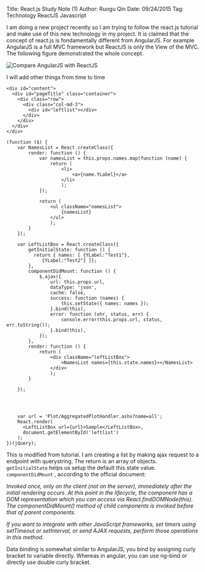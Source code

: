 Title: React.js Study Note (1)
Author: Ruogu Qin
Date: 09/24/2015
Tag: Technology
     ReactJS
     Javascript


I am doing a new project recently so I am trying to follow the react.js tutorial and make use of this new technology in my project. It is claimed that the concept of react.js is fondamentally different from AngularJS. For example AngularJS is a full MVC framework but ReactJS is only the View of the MVC. The following figure demonstrated the whole concept.

![Compare AngularJS with ReactJS](http://i1-news.softpedia-static.com/images/news2/Basic-Differences-Between-AngularJS-and-React-484781-2.jpg)

I will add other things from time to time

~~~~{.html}
<div id="content">
  <div id="pageTitle" class="container">
    <div class="row">
      <div class="col-md-3">
        <div id="leftlist"></div>
      </div>
    </div>
  </div>
</div>
~~~~


~~~~{.jsx}
(function ($) {
    var NamesList = React.createClass({
        render: function () {
            var namesList = this.props.names.map(function (name) {
                return (
                    <li>
                        <a>{name.YLabel}</a>
                    </li>
                    );
            });

            return (
                <ul className="namesList">
                    {namesList}
                </ul>
                );
        }
    });

    var LeftListBox = React.createClass({
        getInitialState: function () {
          return { names: [ {YLabel:"Test1"},
             {YLabel:"Test2"} ]};
        },
        componentDidMount: function () {
            $.ajax({
                url: this.props.url,
                dataType: 'json',
                cache: false,
                success: function (names) {
                    this.setState({ names: names });
                }.bind(this),
                error: function (xhr, status, err) {
                    console.error(this.props.url, status, err.toString());
                }.bind(this),
            });
        },
        render: function () {
            return (
                <div className="leftListBox">
                    <NamesList names={this.state.names}></NamesList>
                </div>
                );
        }

    });




    var url = 'Plot/AggregatedPlotHandler.ashx?name=all';
    React.render(
      <LeftListBox url={url}>Sample</LeftListBox>,
      document.getElementById('leftlist')
    );
})(jQuery);
~~~~

This is modified from tutorial. I am creating a list by making ajax request to a endpoint with querystring. The return is an array of objects. `getInitialState` helps us setup the default this.state value. `componentDidMount` , according to the official document:

*Invoked once, only on the client (not on the server), immediately after the initial rendering occurs. At this point in the lifecycle, the component has a DOM representation which you can access via React.findDOMNode(this). The componentDidMount() method of child components is invoked before that of parent components.*

*If you want to integrate with other JavaScript frameworks, set timers using setTimeout or setInterval, or send AJAX requests, perform those operations in this method.*

Data binding is somewhat similar to AngularJS, you bind by assigning curly bracket to variable directly. Whereas in angular, you can use ng-bind or directly use double curly bracket.
